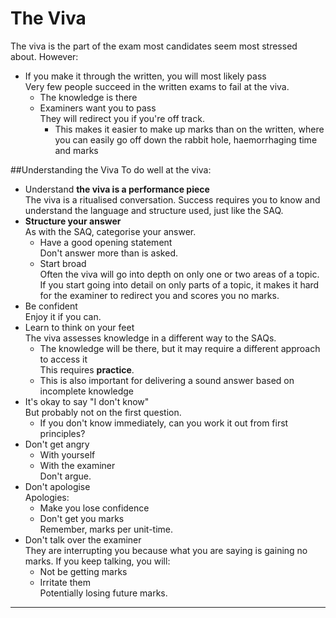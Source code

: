# The Viva

The viva is the part of the exam most candidates seem most stressed about. However:
* If you make it through the written, you will most likely pass  
Very few people succeed in the written exams to fail at the viva.
    * The knowledge is there
    * Examiners want you to pass  
    They will redirect you if you're off track.
        * This makes it easier to make up marks than on the written, where you can easily go off down the rabbit hole, haemorrhaging time and marks


##Understanding the Viva
To do well at the viva:
* Understand **the viva is a performance piece**  
The viva is a ritualised conversation. Success requires you to know and understand the language and structure used, just like the SAQ.
* **Structure your answer**  
As with the SAQ, categorise your answer.
    * Have a good opening statement  
    Don't answer more than is asked.
    * Start broad  
    Often the viva will go into depth on only one or two areas of a topic. If you start going into detail on only parts of a topic, it makes it hard for the examiner to redirect you and scores you no marks.
* Be confident  
Enjoy it if you can.
* Learn to think on your feet  
The viva assesses knowledge in a different way to the SAQs.
    * The knowledge will be there, but it may require a different approach to access it  
    This requires **practice**.
    * This is also important for delivering a sound answer based on incomplete knowledge
* It's okay to say "I don't know"  
But probably not on the first question.
    * If you don't know immediately, can you work it out from first principles?  
* Don't get angry  
    * With yourself
    * With the examiner  
    Don't argue.
* Don't apologise  
Apologies:
    * Make you lose confidence
    * Don't get you marks  
    Remember, marks per unit-time.
* Don't talk over the examiner  
They are interrupting you because what you are saying is gaining no marks. If you keep talking, you will:
    * Not be getting marks
    * Irritate them  
    Potentially losing future marks.


---